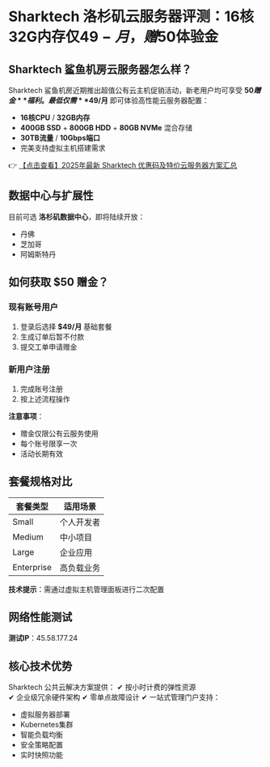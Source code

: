 # Sharktech 洛杉矶云服务器评测：16核32G内存仅$49-月，赠$50体验金

## Sharktech 鲨鱼机房云服务器怎么样？

Sharktech 鲨鱼机房近期推出超值公有云主机促销活动，新老用户均可享受 **$50 赠金**福利。最低仅需 **$49/月** 即可体验高性能云服务器配置：

- **16核CPU** / **32GB内存**
- **400GB SSD** + **800GB HDD** + **80GB NVMe** 混合存储
- **30TB流量** / **10Gbps端口**
- 完美支持虚拟主机搭建需求

👉 [【点击查看】2025年最新 Sharktech 优惠码及特价云服务器方案汇总](https://bit.ly/Sharktech)

## 数据中心与扩展性

目前可选 **洛杉矶数据中心**，即将陆续开放：
- 丹佛
- 芝加哥  
- 阿姆斯特丹

## 如何获取 $50 赠金？

### 现有账号用户
1. 登录后选择 **$49/月** 基础套餐
2. 生成订单后暂不付款
3. 提交工单申请赠金

### 新用户注册
1. 完成账号注册
2. 按上述流程操作

**注意事项**：
- 赠金仅限公有云服务使用
- 每个账号限享一次
- 活动长期有效

## 套餐规格对比

| 套餐类型 | 适用场景 |
|---------|----------|
| Small   | 个人开发者 |
| Medium  | 中小项目 |
| Large   | 企业应用 |  
| Enterprise | 高负载业务 |

**技术提示**：需通过虚拟主机管理面板进行二次配置

## 网络性能测试
**测试IP**：45.58.177.24

## 核心技术优势

Sharktech 公共云解决方案提供：
✔ 按小时计费的弹性资源  
✔ 企业级冗余硬件架构
✔ 零单点故障设计
✔ 一站式管理门户支持：
- 虚拟服务器部署
- Kubernetes集群
- 智能负载均衡
- 安全策略配置
- 实时快照功能